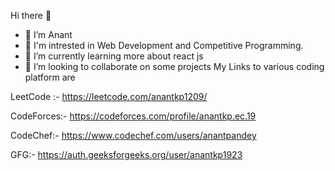 Hi there 👋

- 👋  I’m Anant
- 👀 I'm intrested in Web Development and Competitive Programming.
- 🌱 I’m currently learning more about react js
- 💞️ I’m looking to collaborate on some projects
My Links to various coding platform are  

LeetCode :-   https://leetcode.com/anantkp1209/  

CodeForces:-  https://codeforces.com/profile/anantkp.ec.19 

CodeChef:-    https://www.codechef.com/users/anantpandey  

GFG:-         https://auth.geeksforgeeks.org/user/anantkp1923

<!---
anantp12092002/anantp12092002 is a ✨ special ✨ repository because its `README.md` (this file) appears on your GitHub profile.
You can click the Preview link to take a look at your changes.
--->
